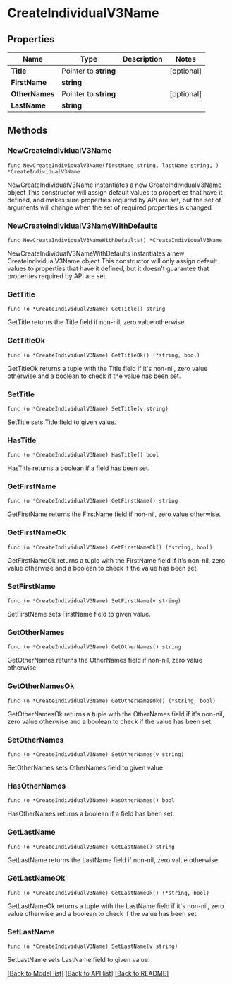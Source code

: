 # CreateIndividualV3Name

## Properties

Name | Type | Description | Notes
------------ | ------------- | ------------- | -------------
**Title** | Pointer to **string** |  | [optional] 
**FirstName** | **string** |  | 
**OtherNames** | Pointer to **string** |  | [optional] 
**LastName** | **string** |  | 

## Methods

### NewCreateIndividualV3Name

`func NewCreateIndividualV3Name(firstName string, lastName string, ) *CreateIndividualV3Name`

NewCreateIndividualV3Name instantiates a new CreateIndividualV3Name object
This constructor will assign default values to properties that have it defined,
and makes sure properties required by API are set, but the set of arguments
will change when the set of required properties is changed

### NewCreateIndividualV3NameWithDefaults

`func NewCreateIndividualV3NameWithDefaults() *CreateIndividualV3Name`

NewCreateIndividualV3NameWithDefaults instantiates a new CreateIndividualV3Name object
This constructor will only assign default values to properties that have it defined,
but it doesn't guarantee that properties required by API are set

### GetTitle

`func (o *CreateIndividualV3Name) GetTitle() string`

GetTitle returns the Title field if non-nil, zero value otherwise.

### GetTitleOk

`func (o *CreateIndividualV3Name) GetTitleOk() (*string, bool)`

GetTitleOk returns a tuple with the Title field if it's non-nil, zero value otherwise
and a boolean to check if the value has been set.

### SetTitle

`func (o *CreateIndividualV3Name) SetTitle(v string)`

SetTitle sets Title field to given value.

### HasTitle

`func (o *CreateIndividualV3Name) HasTitle() bool`

HasTitle returns a boolean if a field has been set.

### GetFirstName

`func (o *CreateIndividualV3Name) GetFirstName() string`

GetFirstName returns the FirstName field if non-nil, zero value otherwise.

### GetFirstNameOk

`func (o *CreateIndividualV3Name) GetFirstNameOk() (*string, bool)`

GetFirstNameOk returns a tuple with the FirstName field if it's non-nil, zero value otherwise
and a boolean to check if the value has been set.

### SetFirstName

`func (o *CreateIndividualV3Name) SetFirstName(v string)`

SetFirstName sets FirstName field to given value.


### GetOtherNames

`func (o *CreateIndividualV3Name) GetOtherNames() string`

GetOtherNames returns the OtherNames field if non-nil, zero value otherwise.

### GetOtherNamesOk

`func (o *CreateIndividualV3Name) GetOtherNamesOk() (*string, bool)`

GetOtherNamesOk returns a tuple with the OtherNames field if it's non-nil, zero value otherwise
and a boolean to check if the value has been set.

### SetOtherNames

`func (o *CreateIndividualV3Name) SetOtherNames(v string)`

SetOtherNames sets OtherNames field to given value.

### HasOtherNames

`func (o *CreateIndividualV3Name) HasOtherNames() bool`

HasOtherNames returns a boolean if a field has been set.

### GetLastName

`func (o *CreateIndividualV3Name) GetLastName() string`

GetLastName returns the LastName field if non-nil, zero value otherwise.

### GetLastNameOk

`func (o *CreateIndividualV3Name) GetLastNameOk() (*string, bool)`

GetLastNameOk returns a tuple with the LastName field if it's non-nil, zero value otherwise
and a boolean to check if the value has been set.

### SetLastName

`func (o *CreateIndividualV3Name) SetLastName(v string)`

SetLastName sets LastName field to given value.



[[Back to Model list]](../README.md#documentation-for-models) [[Back to API list]](../README.md#documentation-for-api-endpoints) [[Back to README]](../README.md)


